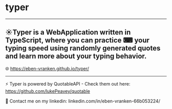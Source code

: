 # typer
----------------------------

☀️Typer is a WebApplication written in TypeScript,
where you can practice ⌨ your typing speed using randomly generated quotes and learn more
about your typing behavior.
----------------------------

🌐 https://eben-vranken.github.io/typer/

----------------------------

⚡ Typer is powered by QuotableAPI - Check them out here: https://github.com/lukePeavey/quotable

📝 Contact me on my linkedin: linkedin.com/in/eben-vranken-66b053224/
